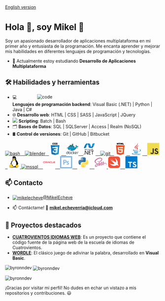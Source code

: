 [English version](./README.en.md)

# Hola 👋, soy Mikel 🚀

Soy un apasionado desarrollador de aplicaciones multiplataforma en mi primer año y entusiasta de la programación. Me encanta aprender y mejorar mis habilidades en diferentes lenguajes de programación y tecnologías. 
- 🌱 Actualmente estoy estudiando **Desarrollo de Aplicaciones Multiplataforma**  

## 🛠️ Habilidades y herramientas

<img src="https://camo.githubusercontent.com/40165a147c3dcea0fa1db780bb533fc5f98546ccfb9d5d05ddb2f429277f5348/68747470733a2f2f616e616c7974696373696e6469616d61672e636f6d2f77702d636f6e74656e742f75706c6f6164732f323031382f31322f646576656c6f7065722d6472696262626c652e676966" align="right" width="400" alt="code">

- 💻 **Lenguajes de programación backend**: Visual Basic (.NET) | Python | Java | C#
- 🌐 **Desarrollo web**: HTML | CSS | SASS | JavaScript | JQuery
- <image src="https://codingtroops.com/wp-content/uploads/2020/07/code-512.png" width=20 heigth=auto>‎ ‎ **Scripting**: Batch | Bash
- 🗂️‎ **Bases de Datos**: SQL | SQLServer | Access | Realm (NoSQL)
- 🛢️ **Control de versiones**: Git | GitHub | Bitbucket

<p align="left"> <a href="https://www.gnu.org/software/bash/" target="_blank" rel="noreferrer"> <img src="https://www.vectorlogo.zone/logos/gnu_bash/gnu_bash-icon.svg" alt="bash" width="40" height="40"/> </a> <a href="https://www.blender.org/" target="_blank" rel="noreferrer"> &nbsp;&nbsp; <img src="https://download.blender.org/branding/community/blender_community_badge_white.svg" alt="blender" width="40" height="40"/> </a> <a href="https://www.w3schools.com/css/" target="_blank" rel="noreferrer"> &nbsp;&nbsp;<img src="https://raw.githubusercontent.com/devicons/devicon/master/icons/css3/css3-original-wordmark.svg" alt="css3" width="40" height="40"/> </a> <a href="https://www.docker.com/" target="_blank" rel="noreferrer">&nbsp;&nbsp; <img src="https://raw.githubusercontent.com/devicons/devicon/master/icons/docker/docker-original-wordmark.svg" alt="docker" width="40" height="40"/> </a> <a href="https://dotnet.microsoft.com/" target="_blank" rel="noreferrer">&nbsp;&nbsp; <img src="https://raw.githubusercontent.com/devicons/devicon/master/icons/dot-net/dot-net-original-wordmark.svg" alt="dotnet" width="40" height="40"/> </a> <a href="https://git-scm.com/" target="_blank" rel="noreferrer">&nbsp;&nbsp; <img src="https://www.vectorlogo.zone/logos/git-scm/git-scm-icon.svg" alt="git" width="40" height="40"/> </a> <a href="https://www.w3.org/html/" target="_blank" rel="noreferrer"> &nbsp;&nbsp;<img src="https://raw.githubusercontent.com/devicons/devicon/master/icons/html5/html5-original-wordmark.svg" alt="html5" width="40" height="40"/> </a> <a href="https://www.java.com" target="_blank" rel="noreferrer"> &nbsp;&nbsp;<img src="https://raw.githubusercontent.com/devicons/devicon/master/icons/java/java-original.svg" alt="java" width="40" height="40"/> </a> <a href="https://developer.mozilla.org/en-US/docs/Web/JavaScript" target="_blank" rel="noreferrer">&nbsp;&nbsp; <img src="https://raw.githubusercontent.com/devicons/devicon/master/icons/javascript/javascript-original.svg" alt="javascript" width="40" height="40"/> </a> <a href="https://www.linux.org/" target="_blank" rel="noreferrer"> &nbsp;&nbsp;<img src="https://raw.githubusercontent.com/devicons/devicon/master/icons/linux/linux-original.svg" alt="linux" width="40" height="40"/> </a> <a href="https://www.microsoft.com/en-us/sql-server" target="_blank" rel="noreferrer"> <img src="https://www.svgrepo.com/show/303229/microsoft-sql-server-logo.svg" alt="mssql" width="40" height="40"/> </a> <a href="https://www.oracle.com/" target="_blank" rel="noreferrer">&nbsp;&nbsp; <img src="https://raw.githubusercontent.com/devicons/devicon/master/icons/oracle/oracle-original.svg" alt="oracle" width="40" height="40"/> </a> <a href="https://www.photoshop.com/en" target="_blank" rel="noreferrer">&nbsp;&nbsp; <img src="https://raw.githubusercontent.com/devicons/devicon/master/icons/photoshop/photoshop-line.svg" alt="photoshop" width="40" height="40"/> </a> <a href="https://www.python.org" target="_blank" rel="noreferrer">&nbsp;&nbsp; <img src="https://raw.githubusercontent.com/devicons/devicon/master/icons/python/python-original.svg" alt="python" width="40" height="40"/> </a> <a href="https://sass-lang.com" target="_blank" rel="noreferrer">&nbsp;&nbsp; <img src="https://raw.githubusercontent.com/devicons/devicon/master/icons/sass/sass-original.svg" alt="sass" width="40" height="40"/> </a> <a href="https://developer.apple.com/swift/" target="_blank" rel="noreferrer"> <img src="https://raw.githubusercontent.com/devicons/devicon/master/icons/swift/swift-original.svg" alt="swift" width="40" height="40"/> </a> <a href="https://www.typescriptlang.org/" target="_blank" rel="noreferrer">&nbsp;&nbsp; <img src="https://raw.githubusercontent.com/devicons/devicon/master/icons/typescript/typescript-original.svg" alt="typescript" width="40" height="40"/> </a> </p>

## 📫 Contacto
- <p align="left"><a href="https://twitter.com/mikelecheve" target="blank"><img align="center" src="https://raw.githubusercontent.com/rahuldkjain/github-profile-readme-generator/master/src/images/icons/Social/twitter.svg" alt="mikelecheve" height="20" width="30" />@MikelEcheve</a>
</p>
  
- 📫 Contáctame! 📩 **[mikel.echeverria@icloud.com](mailto:mikel.echeverria@icloud.com)**

## 🌟 Proyectos destacados

- **[CUATROVIENTOS IDIOMAS WEB](https://github.com/byronnDev/Web-CuatrovientosIdiomas)**: Es un proyecto que contiene el código fuente de la página web de la escuela de idiomas de Cuatrovientos.
- **[WORDLE](https://github.com/byronnDev/Wordle)**: El clásico juego de adivinar la palabra, desarrollado en **Visual Basic**.
<p><img align="left" src="https://github-readme-stats.vercel.app/api/top-langs?username=byronndev&theme=dark&show_icons=true&locale=es&layout=compact" alt="byronndev" /></p>  
  
<p>&nbsp;<img align="center" src="https://github-readme-stats.vercel.app/api?username=byronndev&theme=dark&show_icons=true&locale=es" alt="byronndev" /></p>  
  
<p><img align="center" src="https://github-readme-streak-stats.herokuapp.com/?user=byronndev&theme=dark&show_icons=true&locale=es" alt="byronndev" /></p>
  
¡Gracias por visitar mi perfil! No dudes en echar un vistazo a mis repositorios y contribuciones. 😃
